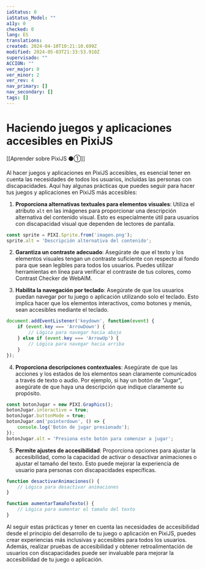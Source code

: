 ```yaml
---
iaStatus: 0
iaStatus_Model: ""
a11y: 0
checked: 0
lang: ES
translations: 
created: 2024-04-10T10:21:10.699Z
modified: 2024-05-03T21:33:53.910Z
supervisado: ""
ACCION: ""
ver_major: 0
ver_minor: 2
ver_rev: 4
nav_primary: []
nav_secondary: []
tags: []
---
```

# Haciendo juegos y aplicaciones accesibles en PixiJS

[[Aprender sobre PixiJS ⚫①]]

Al hacer juegos y aplicaciones en PixiJS accesibles, es esencial tener en cuenta las necesidades de todos los usuarios, incluidas las personas con discapacidades. Aquí hay algunas prácticas que puedes seguir para hacer tus juegos y aplicaciones en PixiJS más accesibles:

1. **Proporciona alternativas textuales para elementos visuales**: Utiliza el atributo `alt` en las imágenes para proporcionar una descripción alternativa del contenido visual. Esto es especialmente útil para usuarios con discapacidad visual que dependen de lectores de pantalla.

```javascript
const sprite = PIXI.Sprite.from('imagen.png');
sprite.alt = 'Descripción alternativa del contenido';
```

2. **Garantiza un contraste adecuado**: Asegúrate de que el texto y los elementos visuales tengan un contraste suficiente con respecto al fondo para que sean legibles para todos los usuarios. Puedes utilizar herramientas en línea para verificar el contraste de tus colores, como Contrast Checker de WebAIM.

3. **Habilita la navegación por teclado**: Asegúrate de que los usuarios puedan navegar por tu juego o aplicación utilizando solo el teclado. Esto implica hacer que los elementos interactivos, como botones y menús, sean accesibles mediante el teclado.

```javascript
document.addEventListener('keydown', function(event) {
    if (event.key === 'ArrowDown') {
        // Lógica para navegar hacia abajo
    } else if (event.key === 'ArrowUp') {
        // Lógica para navegar hacia arriba
    }
});
```

4. **Proporciona descripciones contextuales**: Asegúrate de que las acciones y los estados de los elementos sean claramente comunicados a través de texto o audio. Por ejemplo, si hay un botón de "Jugar", asegúrate de que haya una descripción que indique claramente su propósito.

```javascript
const botonJugar = new PIXI.Graphics();
botonJugar.interactive = true;
botonJugar.buttonMode = true;
botonJugar.on('pointerdown', () => {
    console.log('Botón de jugar presionado');
});
botonJugar.alt = 'Presiona este botón para comenzar a jugar';
```

5. **Permite ajustes de accesibilidad**: Proporciona opciones para ajustar la accesibilidad, como la capacidad de activar o desactivar animaciones o ajustar el tamaño del texto. Esto puede mejorar la experiencia de usuario para personas con discapacidades específicas.

```javascript
function desactivarAnimaciones() {
    // Lógica para desactivar animaciones
}

function aumentarTamañoTexto() {
    // Lógica para aumentar el tamaño del texto
}
```

Al seguir estas prácticas y tener en cuenta las necesidades de accesibilidad desde el principio del desarrollo de tu juego o aplicación en PixiJS, puedes crear experiencias más inclusivas y accesibles para todos los usuarios. Además, realizar pruebas de accesibilidad y obtener retroalimentación de usuarios con discapacidades puede ser invaluable para mejorar la accesibilidad de tu juego o aplicación.